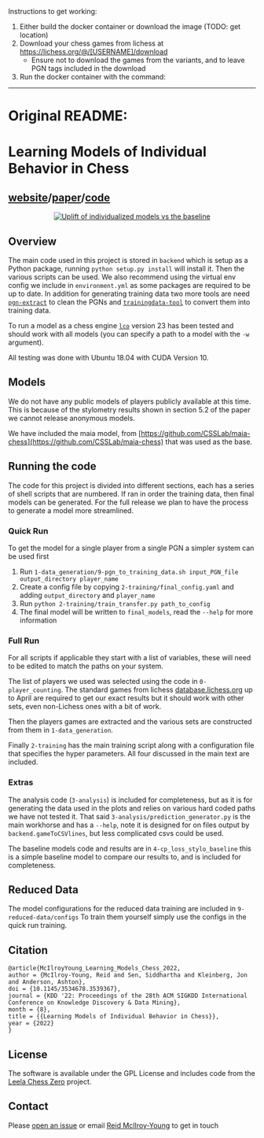 Instructions to get working:

1. Either build the docker container or download the image (TODO: get location)
2. Download your chess games from lichess at https://lichess.org/@/[USERNAME]/download
   - Ensure not to download the games from the variants, and to leave PGN tags included in the download
3. Run the docker container with the command:


-----
# Original README:

# Learning Models of Individual Behavior in Chess

## [website](https://maiachess.com)/[paper](https://arxiv.org/abs/2008.10086)/[code](https://github.com/CSSLab/maia-individual)

<p align="center">
  <a href="https://arxiv.org/abs/2008.10086"><img src="images/kdd_indiv_final.jpg" alt="Uplift of individualized models vs the baseline" /></a>
</p>

## Overview

The main code used in this project is stored in `backend` which is setup as a Python package, running `python setup.py install` will install it. Then the various scripts can be used. We also recommend using the virtual env config we include in `environment.yml` as some packages are required to be up to date. In addition for generating training data two more tools are need [`pgn-extract`](https://www.cs.kent.ac.uk/people/staff/djb/pgn-extract/) to clean the PGNs and [`trainingdata-tool`](https://github.com/DanielUranga/trainingdata-tool) to convert them into training data.

To run a model as a chess engine [`lco`](https://github.com/LeelaChessZero/lc0}{github.com/LeelaChessZero/lc0) version 23 has been tested and should work with all models (you can specify a path to a model with the `-w` argument).

All testing was done with Ubuntu 18.04 with CUDA Version 10.

## Models

We do not have any public models of players publicly available at this time. This is because of the stylometry results shown in section 5.2 of the paper we cannot release anonymous models.

We have included the maia model, from [https://github.com/CSSLab/maia-chess](https://github.com/CSSLab/maia-chess) that was used as the base.

## Running the code

The code for this project is divided into different sections, each has a series of shell scripts that are numbered. If ran in order the training data, then final models can be generated. For the full release we plan to have the process to generate a model more streamlined.

### Quick Run

To get the model for a single player from a single PGN a simpler system can be used first

1. Run `1-data_generation/9-pgn_to_training_data.sh input_PGN_file output_directory player_name`
2. Create a config file by copying `2-training/final_config.yaml` and adding `output_directory` and `player_name`
3. Run `python 2-training/train_transfer.py path_to_config`
4. The final model will be written to `final_models`, read the `--help` for more information

### Full Run

For all scripts if applicable they start with a list of variables, these will need to be edited to match the paths on your system.

The list of players we used was selected using the code in `0-player_counting`. The standard games from lichess [database.lichess.org](database.lichess.org) up to April are required to get our exact results but it should work with other sets, even non-Lichess ones with a bit of work.

Then the players games are extracted and the various sets are constructed from them in `1-data_generation`.

Finally `2-training` has the main training script along with a configuration file that specifies the hyper parameters. All four discussed in the main text are included.

### Extras

The analysis code (`3-analysis`) is included for completeness, but as it is for generating the data used in the plots and relies on various hard coded paths we have not tested it. That said `3-analysis/prediction_generator.py` is the main workhorse and has a `--help`, note it is designed for on files output by `backend.gameToCSVlines`, but less complicated csvs could be used.

The baseline models code and results are in `4-cp_loss_stylo_baseline` this is a simple baseline model to compare our results to, and is included for completeness.

## Reduced Data

The model configurations for the reduced data training are included in `9-reduced-data/configs` To train them yourself simply use the configs in the quick run training.

## Citation

```
@article{McIlroyYoung_Learning_Models_Chess_2022,
author = {McIlroy-Young, Reid and Sen, Siddhartha and Kleinberg, Jon and Anderson, Ashton},
doi = {10.1145/3534678.3539367},
journal = {KDD '22: Proceedings of the 28th ACM SIGKDD International Conference on Knowledge Discovery & Data Mining},
month = {8},
title = {{Learning Models of Individual Behavior in Chess}},
year = {2022}
}
```

## License

The software is available under the GPL License and includes code from the [Leela Chess Zero](https://github.com/LeelaChessZero/lczero-training) project.

## Contact

Please [open an issue](https://github.com/CSSLab/maia-individual/issues/new) or email [Reid McIlroy-Young](https://reidmcy.com/) to get in touch
